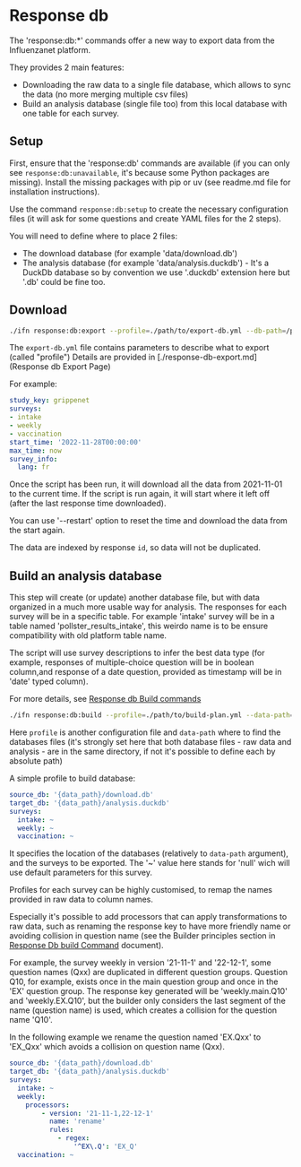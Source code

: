 # Response db 

The 'response:db:*' commands offer a new way to export data from the Influenzanet platform.

They provides 2 main features:

- Downloading the raw data to a single file database, which allows to sync the data (no more merging multiple csv files)
- Build an analysis database (single file too) from this local database with one table for each survey.

## Setup

First, ensure that the 'response:db' commands are available (if you can only see `response:db:unavailable`, it's because some Python packages are missing).
Install the missing packages with pip or uv (see readme.md file for installation instructions).

Use the command `response:db:setup` to create the necessary configuration files (it will ask for some questions and create YAML files for the 2 steps).

You will need to define where to place 2 files:
- The download database (for example 'data/download.db')
- The analysis database (for example 'data/analysis.duckdb') - It's a DuckDb database so by convention we use '.duckdb' extension here but '.db' could be fine too.

## Download

```bash
./ifn response:db:export --profile=./path/to/export-db.yml --db-path=/path/to/download.db 
```

The `export-db.yml` file contains parameters to describe what to export (called "profile")
Details are provided in [./response-db-export.md](Response db Export Page)

For example:
```yaml
study_key: grippenet
surveys:
- intake
- weekly
- vaccination
start_time: '2022-11-28T00:00:00'
max_time: now
survey_info:
  lang: fr
```

Once the script has been run, it will download all the data from 2021-11-01 to the current time.
If the script is run again, it will start where it left off (after the last response time downloaded).

You can use '--restart' option to reset the time and download the data from the start again.

The data are indexed by response `id`, so data will not be duplicated.

## Build an analysis database

This step will create (or update) another database file, but with data organized in a much more usable way for analysis. The responses for each survey will be in a specific table. For example 'intake' survey will be in a table
named 'pollster_results_intake', this weirdo name is to be ensure compatibility with old platform table name.

The script will use survey descriptions to infer the best data type (for example, responses of multiple-choice question will be in boolean column,and response of a date question, provided as timestamp will be in 'date' typed column).

For more details, see [Response db Build commands](response-db-build.md)

```bash
./ifn response:db:build --profile=./path/to/build-plan.yml --data-path=/path/to/data/files
```

Here `profile` is another configuration file and `data-path` where to find the databases files (it's strongly set here that both database files - raw data and analysis - are in the same directory, if not it's possible to define each by absolute path)

A simple profile to build database:

```yaml
source_db: '{data_path}/download.db'
target_db: '{data_path}/analysis.duckdb'
surveys:
  intake: ~
  weekly: ~
  vaccination: ~
```

It specifies the location of the databases (relatively to `data-path` argument), and the surveys to be exported. The '~' value here stands for 'null' wich will use default parameters for this survey.

Profiles for each survey can be highly customised, to remap the names provided in raw data to column names.

Especially it's possible to add processors that can apply transformations to raw data, such as renaming the response key to have more friendly name or avoiding collision in question name (see the Builder principles section in [Response Db build Command](response-db-build.md) document).

For example, the survey weekly in version '21-11-1' and '22-12-1', some question names (Qxx) are duplicated in different question groups. Question Q10, for example, exists once in the main question group and once in the 'EX' question group. The response key generated will be 'weekly.main.Q10' and 'weekly.EX.Q10', but the builder only considers the last segment of the name (question name) is used, which creates a collision for the question name 'Q10'.

In the following example we rename the question named 'EX.Qxx' to 'EX_Qxx' which avoids a collision on question name (Qxx).

```yaml
source_db: '{data_path}/download.db'
target_db: '{data_path}/analysis.duckdb'
surveys:
  intake: ~
  weekly: 
    processors:
        - version: '21-11-1,22-12-1'
          name: 'rename'
          rules:
            - regex: 
                '^EX\.Q': 'EX_Q'
  vaccination: ~
```